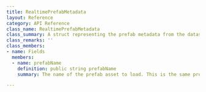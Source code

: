 ```yaml
---
title: RealtimePrefabMetadata
layout: Reference
category: API Reference
class_name: RealtimePrefabMetadata
class_summary: A struct representing the prefab metadata from the datastore that should be used to locate a corresponding realtime prefab.
class_remarks: ''
class_members:
- name: Fields
  members:
  - name: prefabName
    definition: public string prefabName
    summary: The name of the prefab asset to load. This is the same prefabName string that is passed to Realtime.Instantiate().

---
```

